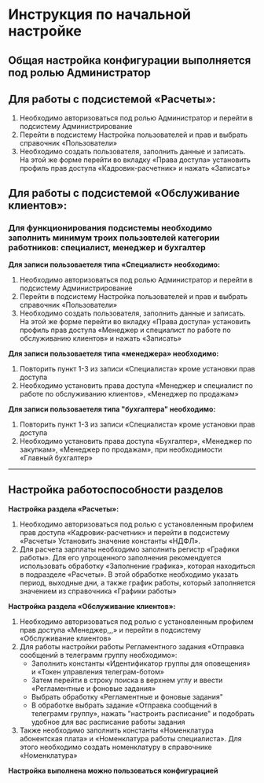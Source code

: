 #  Инструкция по начальной настройке
## Общая настройка конфигурации выполняется под ролью Администратор
## Для работы с подсистемой «Расчеты»:
1. Необходимо авторизоваться под ролью Администратор и перейти в подсистему Администрирование
2. Перейти в подсистему Настройка пользователей и прав и выбрать справочник «Пользователи»
3. Необходимо создать пользователя, заполнить данные и записать. На этой же форме перейти во вкладку «Права доступа» установить профиль прав доступа «Кадровик-расчетник»  и нажать «Записать»

## Для работы с подсистемой «Обслуживание клиентов»:
### Для функционирования подсистемы необходимо заполнить минимум троих пользовтелей категории работников: специалист, менеджер и бухгалтер
**Для записи пользоваетеля типа «Специалист» необходимо:**
1. Необходимо авторизоваться под ролью Администратор и перейти в подсистему Администрирование
2. Перейти в подсистему Настройка пользователей и прав и выбрать справочник «Пользователи» 
3. Необходимо создать пользователя, заполнить данные и записать. На этой же форме перейти во вкладку «Права доступа» установить профиль прав доступа «Менеджер и специалист по работе по обслуживанию клиентов»  и нажать «Записать»

**Для записи пользоваетеля типа «менеджера» необходимо:**
1. Повторить пункт 1-3 из записи «Специалиста» кроме установки прав доступа 
2. Необходимо установить права доступа «Менеджер и специалист по работе по обслуживанию клиентов», «Менеджер по продажам»

**Для записи пользоваетеля типа "бухгалтера" необходимо:**
1. Повторить пункт 1-3 из записи «Специалиста» кроме установки прав доступа
2. Необходимо установить права доступа «Бухгалтер», «Менеджер по закупкам», «Менеджер по продажам», при необходимости «Главный бухгалтер»
***

## Настройка работоспособности разделов 
**Настройка раздела «Расчеты»:**
1. Необходимо авторизоваться под ролью с установленным профилем прав доступа «Кадровик-расчетник» и перейти в подсистему «Расчеты»
Установить значение константы «НДФЛ».
2. Для расчета зарплаты необходимо заполнить регистр «Графики работы». Для его упрощенного заполнения рекомендуется использовать обработку «Заполнение графика», которая находиться в подразделе «Расчеты». В этой обработке необходимо указать период, выходные дни, а также график работы, который заполняется значением из справочника «Графики работы»

**Настройка раздела «Обслуживание клиентов»:** 
1. Необходимо авторизоваться под ролью с установленным профилем прав доступа «Менеджер,,,»   и перейти в подсистему «Обслуживание клиентов»
2. Для работы настройки работы Регламентного задания «Отправка сообщений в телеграмм группу необходимо»:
    * Заполнить константы «Идентификатор группы для оповещения» и «Токен управления телеграм-ботом»
    * Затем перейти в строку поиска в верхнем углу и ввести «Регламентные и фоновые задания»
    * Выбрать обработку «Регламентные и фоновые задания"
    * В обработке выбрать задание «Отправка сообщений в телеграмм группу», нажать "настроить расписание" и подобрать удобное для вас расписание работы задания
3. Также необходимо заполнить константы «Номенклатура абонентская плата» и «Номенклатура работы специалиста». Для этого необходимо создать номенклатуру в справочнике «Номенклатура» 

**Настройка выполнена можно пользоваться конфигурацией**
